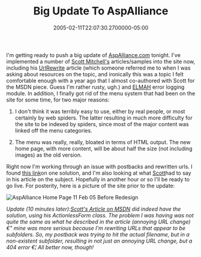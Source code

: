 ﻿---
title: Big Update To AspAlliance
date: "2005-02-11T22:07:30.2700000-05:00"
description: I'm getting ready to push a big update of AspAlliance.com
featuredImage: /img/default-post-image.jpg
---

I'm getting ready to push a big update of [AspAlliance.com](http://aspalliance.com/) tonight. I've implemented a number of [Scott Mitchell's](http://scottonwriting.net/sowBlog) articles/samples into the site now, including his [UrlRewrite](http://scottonwriting.net/sowBlog/posts/867.aspx) article (which someone referred me to when I was asking about resources on the topic, and ironically this was a topic I felt comfortable enough with a year ago that I almost co-authored with Scott for the MSDN piece. Guess I'm rather rusty, ugh.) and [ELMAH](http://scottonwriting.net/sowblog/posts/2113.aspx) error logging module. In addition, I finally got rid of the menu system that had been on the site for some time, for two major reasons:

1) I don't think it was terribly easy to use, either by real people, or most certainly by web spiders. The latter resulting in much more difficulty for the site to be indexed by spiders, since most of the major content was linked off the menu categories.

2) The menu was really, really, bloated in terms of HTML output. The new home page, with more content, will be about half the size (not including images) as the old version.

Right now I'm working through an issue with postbacks and rewritten urls. I found [this link](http://www.devhood.com/messages/message_view-2.aspx?thread_id=94884)on one solution, and I'm also looking at what [Scott](http://scottonwriting.net/sowBlog)had to say in his article on the subject. Hopefully in another hour or so I'll be ready to go live. For posterity, here is a picture of the site prior to the update:

![AspAlliance Home Page 11 Feb 05 Before Redesign](<>)

*Update (10 minutes later):[Scott's Article on MSDN](http://msdn.microsoft.com/asp.net/articles/extend/default.aspx?pull=/library/en-us/dnaspp/html/urlrewriting.asp#urlrewriting_topic6) did indeed have the solution, using his ActionlessForm class. The problem I was having was not quite the same as what he described in the article (annoying URL change) €" mine was more serious because I'm rewriting URLs that appear to be subfolders. So, my postback was trying to hit the actual filename, but in a non-existent subfolder, resulting in not just an annoying URL change, but a 404 error €¦ All better now, though!*

